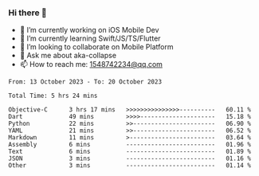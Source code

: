 ### Hi there 👋

<!--
**AkaShark/AkaShark** is a ✨ _special_ ✨ repository because its `README.md` (this file) appears on your GitHub profile.

Here are some ideas to get you started:
-->

- 🔭 I’m currently working on iOS Mobile Dev
- 🌱 I’m currently learning Swift/JS/TS/Flutter
- 👯 I’m looking to collaborate on Mobile Platform 
- 💬 Ask me about aka-collapse
- 📫 How to reach me: 1548742234@qq.com


<!--START_SECTION:waka-->

```all_time
From: 13 October 2023 - To: 20 October 2023

Total Time: 5 hrs 24 mins

Objective-C      3 hrs 17 mins   >>>>>>>>>>>>>>>----------   60.11 %
Dart             49 mins         >>>>---------------------   15.18 %
Python           22 mins         >>-----------------------   06.90 %
YAML             21 mins         >>-----------------------   06.52 %
Markdown         11 mins         >------------------------   03.64 %
Assembly         6 mins          -------------------------   01.96 %
Text             6 mins          -------------------------   01.89 %
JSON             3 mins          -------------------------   01.16 %
Other            3 mins          -------------------------   01.14 %
```

<!--END_SECTION:waka-->

<!-- 
[![Anurag's github stats](https://github-readme-stats.vercel.app/api?username=AkaShark&show_icons=true&theme=radical)](https://github.com/anuraghazra/github-readme-stats)

[![Top Langs](https://github-readme-stats.vercel.app/api/top-langs/?username=AkaShark&layout=compact)](https://github.com/anuraghazra/github-readme-stats)
-->
